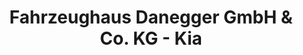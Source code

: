 ---
title: "Fahrzeughaus Danegger GmbH & Co. KG - Kia"
url: /freiburg-im-breisgau/fahrzeughaus-danegger-gmbh-und-co-kg-kia/
shop: Autohaus
---